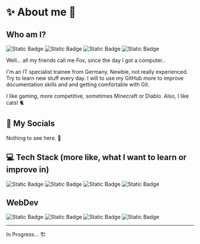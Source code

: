 # ✨ About me 👀

## Who am I?

![Static Badge](https://img.shields.io/badge/Germany-grey?style=flat&label=%F0%9F%93%8D&labelColor=black)
![Static Badge](https://img.shields.io/badge/IT--Specialist-grey?style=flat&label=%F0%9F%91%A8%E2%80%8D%F0%9F%92%BB&labelColor=black)
![Static Badge](https://img.shields.io/badge/Gaming-grey?style=flat&label=%F0%9F%8E%AE&labelColor=black)
![Static Badge](https://img.shields.io/badge/Travelling-grey?style=flat&label=%F0%9F%A7%B3&labelColor=black)

Well... all my friends call me Fox, since the day I got a computer..

I'm an IT specialist trainee from Germany. Newbie, not really experienced. Try to learn new stuff every day.
I will to use my GitHub more to improve documentation skills and and getting comfortable with Git.

I like gaming, more competitive, sometimes Minecraft or Diablo. Also, I like cats! 🐈

## 💬 My Socials

Nothing to see here. 👻

## 💻 Tech Stack (more like, what I want to learn or improve in)

![Static Badge](https://img.shields.io/badge/linux-fcc624?style=for-the-badge&logo=linux&logoColor=black)
![Static Badge](https://img.shields.io/badge/proxmox-black?style=for-the-badge&logo=proxmox&logoColor=e6522c)
![Static Badge](https://img.shields.io/badge/docker-2496ed?style=for-the-badge&logo=docker&logoColor=white)
![Static Badge](https://img.shields.io/badge/powershell-012456?style=for-the-badge&labelColor=black)

## WebDev

![Static Badge](https://img.shields.io/badge/html-e54c21?style=for-the-badge&logo=html5&logoColor=white)
![Static Badge](https://img.shields.io/badge/css-1e3fda?style=for-the-badge&logo=css&logoColor=white)
![Static Badge](https://img.shields.io/badge/javascript-f7e025?style=for-the-badge&logo=javascript&logoColor=f7e025&labelColor=black)
![Static Badge](https://img.shields.io/badge/php-787cb4?style=for-the-badge&logo=php&logoColor=787cb4&labelColor=black)

---

In Progress... 🏗

<!--
**reismitcaviar/reismitcaviar** is a ✨ _special_ ✨ repository because its `README.md` (this file) appears on your GitHub profile.

Here are some ideas to get you started:

- 🔭 I’m currently working on ...
- 🌱 I’m currently learning ...
- 👯 I’m looking to collaborate on ...
- 🤔 I’m looking for help with ...
- 💬 Ask me about ...
- 📫 How to reach me: ...
- 😄 Pronouns: ...
- ⚡ Fun fact: ...
-->
